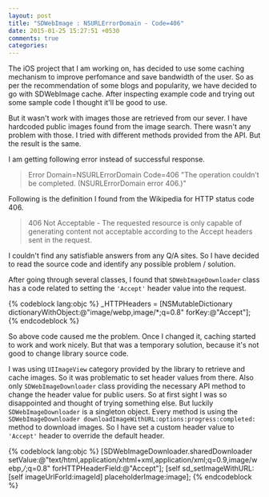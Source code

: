 ```yaml
---
layout: post
title: "SDWebImage : NSURLErrorDomain - Code=406"
date: 2015-01-25 15:27:51 +0530
comments: true
categories: 
---
```


The iOS project that I am working on, has decided to use some caching mechanism to improve perfomance and save bandwidth of the user. So as per the recommendation of some blogs and popularity, we have decided to go with SDWebImage cache. After inspecting example code and trying out some sample code I thought it'll be good to use.

But it wasn't work with images those are retrieved from our sever. I have hardcoded public images found from the image search. There wasn't any problem with those. I tried with different methods provided from the API. But the result is the same.

I am getting following error instead of successful response.

> Error Domain=NSURLErrorDomain Code=406 "The operation couldn’t be completed. (NSURLErrorDomain error 406.)"

Following is the definition I found from the Wikipedia for HTTP status code 406.

> 406 Not Acceptable - The requested resource is only capable of generating content not acceptable according to the Accept headers sent in the request.

I couldn't find any satisfiable answers from any Q/A sites. So I have decided to read the source code and identify any possible problem / solution.

After going through several classes, I found that `SDWebImageDownloader` class has a code related to setting the `'Accept'` header value into the request.

{% codeblock lang:objc %}
_HTTPHeaders = [NSMutableDictionary dictionaryWithObject:@"image/webp,image/*;q=0.8" 
												  forKey:@"Accept"];
{% endcodeblock %}
        
So above code caused me the problem. Once I changed it, caching started to work and work nicely. But that was a temporary solution, because it's not good to change library source code. 

I was using `UIImageView` category provided by the library to retrieve and cache images. So it was problematic to set header values from there. Also only `SDWebImageDownloader` class providing the necessary API method to change the header value for public users. So at first sight I was so disappointed and thought of trying something else. But luckily `SDWebImageDownloader` is a singleton object. Every method is using the `SDWebImageDownloader downloadImageWithURL:options:progress:completed:` method to download images. So I have set a custom header value to `'Accept'` header to override the default header.

{% codeblock lang:objc %}
[SDWebImageDownloader.sharedDownloader setValue:@"text/html,application/xhtml+xml,application/xml;q=0.9,image/webp,*/*;q=0.8"
                             forHTTPHeaderField:@"Accept"];
[self sd_setImageWithURL:[self imageUrlForId:imageId] placeholderImage:image];
{% endcodeblock %}    